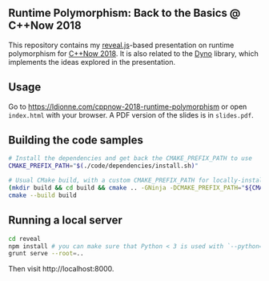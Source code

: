 ## Runtime Polymorphism: Back to the Basics @ C++Now 2018

This repository contains my [reveal.js][]-based presentation on runtime
polymorphism for [C++Now 2018][]. It is also related to the [Dyno][]
library, which implements the ideas explored in the presentation.

## Usage
Go to https://ldionne.com/cppnow-2018-runtime-polymorphism or open `index.html`
with your browser. A PDF version of the slides is in `slides.pdf`.

## Building the code samples
```sh
# Install the dependencies and get back the CMAKE_PREFIX_PATH to use
CMAKE_PREFIX_PATH="$(./code/dependencies/install.sh)"

# Usual CMake build, with a custom CMAKE_PREFIX_PATH for locally-installed dependencies
(mkdir build && cd build && cmake .. -GNinja -DCMAKE_PREFIX_PATH="${CMAKE_PREFIX_PATH}")
cmake --build build
```

## Running a local server
```sh
cd reveal
npm install # you can make sure that Python < 3 is used with `--python=python2.XYZ`
grunt serve --root=..
```

Then visit http://localhost:8000.

<!-- Links -->
[C++Now 2018]: http://cppnow.org/history/2018
[reveal.js]: https://github.com/hakimel/reveal.js
[Dyno]: https://github.com/ldionne/dyno
